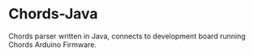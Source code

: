 # Chords-Java
Chords parser written in Java, connects to development board running Chords Arduino Firmware.
